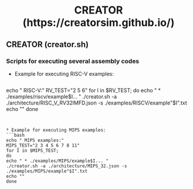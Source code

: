 <html>
 <h1 align="center">CREATOR (https://creatorsim.github.io/)</h1>
</html>


## CREATOR (creator.sh)


### Scripts for executing several assembly codes

* Example for executing RISC-V examples:
  ```bash
echo " RISC-V:"
RV_TEST="2 5 6"
for I in $RV_TEST;
do
  echo " * ./examples/riscv/example$I... "
  ./creator.sh -a ./architecture/RISC_V_RV32IMFD.json -s ./examples/RISCV/example"$I".txt
  echo ""
done
  ```


* Example for executing MIPS examples:
  ```bash
echo " MIPS examples:"
MIPS_TEST="2 3 4 5 6 7 8 11"
for I in $MIPS_TEST;
do
  echo " * ./examples/MIPS/example$I... "
  ./creator.sh -a ./architecture/MIPS_32.json -s ./examples/MIPS/example"$I".txt
  echo ""
done
  ```

